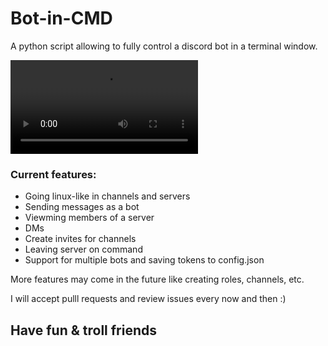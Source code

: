 # Bot-in-CMD
A python script allowing to fully control a discord bot in a terminal window.

![](https://raw.githubusercontent.com/AlexDe-v/Bot-in-CMD/master/Showcase.mp4)

### Current features:
- Going linux-like in channels and servers
- Sending messages as a bot
- Viewming members of a server
- DMs
- Create invites for channels
- Leaving server on command
- Support for multiple bots and saving tokens to config.json

More features may come in the future like creating roles, channels, etc.

I will accept pulll requests and review issues every now and then :)

## Have fun & troll friends
